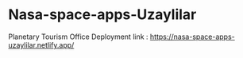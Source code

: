 # Nasa-space-apps-Uzaylilar
Planetary Tourism Office
Deployment link : https://nasa-space-apps-uzaylilar.netlify.app/
